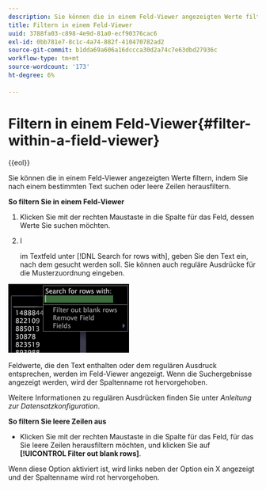 ```yaml
---
description: Sie können die in einem Feld-Viewer angezeigten Werte filtern, indem Sie nach einem bestimmten Text suchen oder leere Zeilen herausfiltern.
title: Filtern in einem Feld-Viewer
uuid: 3788fa03-c898-4e9d-81a0-ecf90376cac6
exl-id: 0bb781e7-8c1c-4a74-882f-410470782ad2
source-git-commit: b1dda69a606a16dccca30d2a74c7e63dbd27936c
workflow-type: tm+mt
source-wordcount: '173'
ht-degree: 6%

---
```


# Filtern in einem Feld-Viewer{#filter-within-a-field-viewer}

{{eol}}

Sie können die in einem Feld-Viewer angezeigten Werte filtern, indem Sie nach einem bestimmten Text suchen oder leere Zeilen herausfiltern.

**So filtern Sie in einem Feld-Viewer**

1. Klicken Sie mit der rechten Maustaste in die Spalte für das Feld, dessen Werte Sie suchen möchten.
1. I

   im Textfeld unter [!DNL Search for rows with], geben Sie den Text ein, nach dem gesucht werden soll. Sie können auch reguläre Ausdrücke für die Musterzuordnung eingeben.

![](assets/vis_FieldViewer_Search.png)

Feldwerte, die den Text enthalten oder dem regulären Ausdruck entsprechen, werden im Feld-Viewer angezeigt. Wenn die Suchergebnisse angezeigt werden, wird der Spaltenname rot hervorgehoben.

Weitere Informationen zu regulären Ausdrücken finden Sie unter *Anleitung zur Datensatzkonfiguration*.

**So filtern Sie leere Zeilen aus**

* Klicken Sie mit der rechten Maustaste in die Spalte für das Feld, für das Sie leere Zeilen herausfiltern möchten, und klicken Sie auf **[!UICONTROL Filter out blank rows]**.

Wenn diese Option aktiviert ist, wird links neben der Option ein X angezeigt und der Spaltenname wird rot hervorgehoben.
